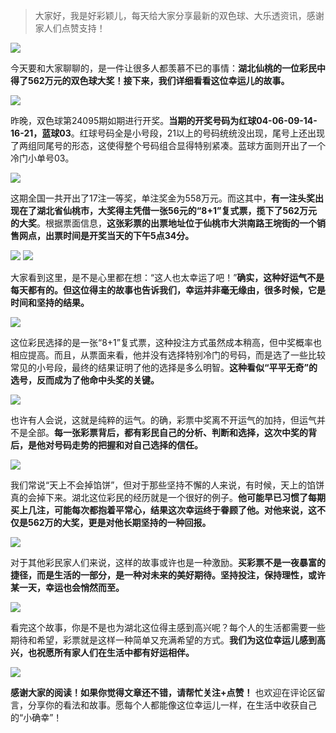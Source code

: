 > 大家好，我是好彩颖儿，每天给大家分享最新的双色球、大乐透资讯，感谢家人们点赞支持！

![](https://cdn.jsdelivr.net/gh/wangwenjie1314/PicCDN/2024-8-19/1724029597197-image.png)


今天要和大家聊聊的，是一件让很多人都羡慕不已的事情：**湖北仙桃的一位彩民中得了562万元的双色球大奖！接下来，我们详细看看这位幸运儿的故事。**

![](https://cdn.jsdelivr.net/gh/wangwenjie1314/PicCDN/2024-8-19/1724029575638-image.png)




昨晚，双色球第24095期如期进行开奖。**当期的开奖号码为红球04-06-09-14-16-21，蓝球03**。红球号码全是小号段，21以上的号码统统没出现，尾号上还出现了两组同尾号的形态，这使得整个号码组合显得特别紧凑。蓝球方面则开出了一个冷门小单号03。



![](https://cdn.jsdelivr.net/gh/wangwenjie1314/PicCDN/2024-8-19/1724030120130-image.png)



这期全国一共开出了17注一等奖，单注奖金为558万元。而这其中，**有一注头奖出现在了湖北省仙桃市，大奖得主凭借一张56元的“8+1”复式票，揽下了562万元的大奖**。根据票面信息，**这张彩票的出票地址位于仙桃市大洪南路王垸街的一个销售网点，出票时间是开奖当天的下午5点34分。**


![](https://cdn.jsdelivr.net/gh/wangwenjie1314/PicCDN/2024-8-19/1724037059593-image.png)
![](https://cdn.jsdelivr.net/gh/wangwenjie1314/PicCDN/2024-8-19/1724030108096-image.png)


大家看到这里，是不是心里都在想：“这人也太幸运了吧！”**确实，这种好运气不是每天都有的。但这位得主的故事也告诉我们，幸运并非毫无缘由，很多时候，它是时间和坚持的结果。**

![](https://cdn.jsdelivr.net/gh/wangwenjie1314/PicCDN/2024-8-19/1724030133744-image.png)


这位彩民选择的是一张“8+1”复式票，这种投注方式虽然成本稍高，但中奖概率也相应提高。而且，从票面来看，他并没有选择特别冷门的号码，而是选了一些比较常见的小号段，最终的结果证明了他的选择是多么明智。**这种看似“平平无奇”的选号，反而成为了他命中头奖的关键。**


![](https://cdn.jsdelivr.net/gh/wangwenjie1314/PicCDN/2024-8-19/1724037127231-image.png)


也许有人会说，这就是纯粹的运气。的确，彩票中奖离不开运气的加持，但运气并不是全部。**每一张彩票背后，都有彩民自己的分析、判断和选择，这次中奖的背后，是他对号码走势的把握和对自己选择的信任。**


![](https://cdn.jsdelivr.net/gh/wangwenjie1314/PicCDN/2024-8-19/1724037161707-image.png)


我们常说“天上不会掉馅饼”，但对于那些坚持不懈的人来说，有时候，天上的馅饼真的会掉下来。湖北这位彩民的经历就是一个很好的例子。**他可能早已习惯了每期买上几注，可能每次都抱着平常心，结果这次幸运终于眷顾了他。对他来说，这不仅是562万的大奖，更是对他长期坚持的一种回报。**


![](https://cdn.jsdelivr.net/gh/wangwenjie1314/PicCDN/2024-8-19/1724037196278-image.png)


对于其他彩民家人们来说，这样的故事或许也是一种激励。**买彩票不是一夜暴富的捷径，而是生活的一部分，是一种对未来的美好期待。坚持投注，保持理性，或许某一天，幸运也会悄然而至。**

![](https://cdn.jsdelivr.net/gh/wangwenjie1314/PicCDN/2024-8-19/1724037240709-image.png)


看完这个故事，你是不是也为湖北这位得主感到高兴呢？每个人的生活都需要一些期待和希望，彩票就是这样一种简单又充满希望的方式。**我们为这位幸运儿感到高兴，也祝愿所有家人们在生活中都有好运相伴。**


![](https://cdn.jsdelivr.net/gh/wangwenjie1314/PicCDN/2024-8-19/1724037278970-image.png)


**感谢大家的阅读！如果你觉得文章还不错，请帮忙关注+点赞！** 也欢迎在评论区留言，分享你的看法和故事。愿每个人都能像这位幸运儿一样，在生活中收获自己的“小确幸”！